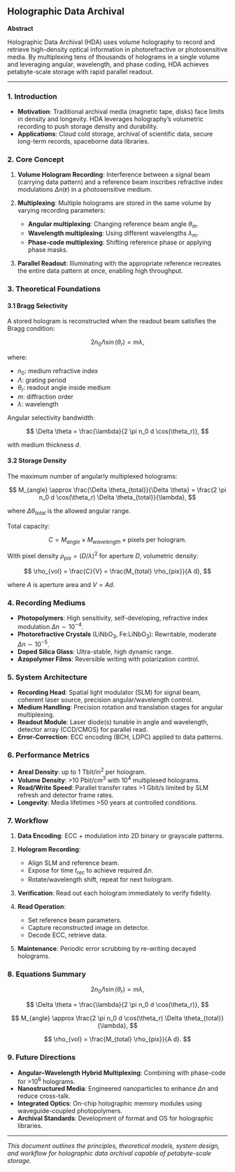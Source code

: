## Holographic Data Archival

**Abstract**

Holographic Data Archival (HDA) uses volume holography to record and retrieve high-density optical information in photorefractive or photosensitive media. By multiplexing tens of thousands of holograms in a single volume and leveraging angular, wavelength, and phase coding, HDA achieves petabyte-scale storage with rapid parallel readout.

---

### 1. Introduction

* **Motivation**: Traditional archival media (magnetic tape, disks) face limits in density and longevity. HDA leverages holography’s volumetric recording to push storage density and durability.
* **Applications**: Cloud cold storage, archival of scientific data, secure long-term records, spaceborne data libraries.

### 2. Core Concept

1. **Volume Hologram Recording**: Interference between a signal beam (carrying data pattern) and a reference beam inscribes refractive index modulations $\Delta n(\mathbf{r})$ in a photosensitive medium.
2. **Multiplexing**: Multiple holograms are stored in the same volume by varying recording parameters:

   * **Angular multiplexing**: Changing reference beam angle $\theta_m$.
   * **Wavelength multiplexing**: Using different wavelengths $\lambda_m$.
   * **Phase-code multiplexing**: Shifting reference phase or applying phase masks.
3. **Parallel Readout**: Illuminating with the appropriate reference recreates the entire data pattern at once, enabling high throughput.

### 3. Theoretical Foundations

#### 3.1 Bragg Selectivity

A stored hologram is reconstructed when the readout beam satisfies the Bragg condition:

$$
2 n_0 \Lambda \sin(\theta_r) = m \lambda,
$$

where:

* $n_0$: medium refractive index
* $\Lambda$: grating period
* $\theta_r$: readout angle inside medium
* $m$: diffraction order
* $\lambda$: wavelength

Angular selectivity bandwidth:

$$
\Delta \theta = \frac{\lambda}{2 \pi n_0 d \cos(\theta_r)},
$$

with medium thickness $d$.

#### 3.2 Storage Density

The maximum number of angularly multiplexed holograms:

$$
M_{angle} \approx \frac{\Delta \theta_{total}}{\Delta \theta} = \frac{2 \pi n_0 d \cos(\theta_r) \Delta \theta_{total}}{\lambda},
$$

where $\Delta \theta_{total}$ is the allowed angular range.

Total capacity:

$$
C = M_{angle} \times M_{wavelength} \times \text{pixels per hologram}.
$$

With pixel density $\rho_{pix} = (D/\lambda)^2$ for aperture $D$, volumetric density:

$$
\rho_{vol} = \frac{C}{V} = \frac{M_{total} \rho_{pix}}{A d},
$$

where $A$ is aperture area and $V=Ad$.

### 4. Recording Mediums

* **Photopolymers**: High sensitivity, self-developing, refractive index modulation $\Delta n\sim10^{-4}$.
* **Photorefractive Crystals** (LiNbO<sub>3</sub>, Fe\:LiNbO<sub>3</sub>): Rewritable, moderate $\Delta n\sim10^{-5}$.
* **Doped Silica Glass**: Ultra-stable, high dynamic range.
* **Azopolymer Films**: Reversible writing with polarization control.

### 5. System Architecture

* **Recording Head**: Spatial light modulator (SLM) for signal beam, coherent laser source, precision angular/wavelength control.
* **Medium Handling**: Precision rotation and translation stages for angular multiplexing.
* **Readout Module**: Laser diode(s) tunable in angle and wavelength, detector array (CCD/CMOS) for parallel read.
* **Error-Correction**: ECC encoding (BCH, LDPC) applied to data patterns.

### 6. Performance Metrics

* **Areal Density**: up to 1 Tbit/in<sup>2</sup> per hologram.
* **Volume Density**: >10 Pbit/cm<sup>3</sup> with 10<sup>4</sup> multiplexed holograms.
* **Read/Write Speed**: Parallel transfer rates >1 Gbit/s limited by SLM refresh and detector frame rates.
* **Longevity**: Media lifetimes >50 years at controlled conditions.

### 7. Workflow

1. **Data Encoding**: ECC + modulation into 2D binary or grayscale patterns.
2. **Hologram Recording**:

   * Align SLM and reference beam.
   * Expose for time $t_{rec}$ to achieve required $\Delta n$.
   * Rotate/wavelength shift, repeat for next hologram.
3. **Verification**: Read out each hologram immediately to verify fidelity.
4. **Read Operation**:

   * Set reference beam parameters.
   * Capture reconstructed image on detector.
   * Decode ECC, retrieve data.
5. **Maintenance**: Periodic error scrubbing by re-writing decayed holograms.

### 8. Equations Summary

$$
2 n_0 \Lambda \sin(\theta_r) = m \lambda,
$$

$$
\Delta \theta = \frac{\lambda}{2 \pi n_0 d \cos(\theta_r)},
$$

$$
M_{angle} \approx \frac{2 \pi n_0 d \cos(\theta_r) \Delta \theta_{total}}{\lambda},
$$

$$
\rho_{vol} = \frac{M_{total} \rho_{pix}}{A d}.
$$

### 9. Future Directions

* **Angular–Wavelength Hybrid Multiplexing**: Combining with phase-code for >10<sup>6</sup> holograms.
* **Nanostructured Media**: Engineered nanoparticles to enhance $\Delta n$ and reduce cross-talk.
* **Integrated Optics**: On-chip holographic memory modules using waveguide-coupled photopolymers.
* **Archival Standards**: Development of format and OS for holographic libraries.

---

*This document outlines the principles, theoretical models, system design, and workflow for holographic data archival capable of petabyte-scale storage.*
